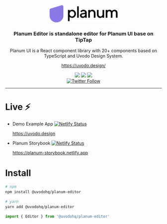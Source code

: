 <div align="center" >
  <img src="https://github.com/uvodohq/planum/raw/main/planum-logo.png" alt="Planum" title="Planum" width="220px" />
 
### Planum Editor is standalone editor for Planum UI base on TipTap

Planum UI is a React component library with 20+ components based on TypeScript and Uvodo Design System.

https://uvodo.design/
<br>

<img src="https://img.shields.io/npm/v/@uvodohq/planum?color=blue">
<img src="https://img.shields.io/npm/l/@uvodohq/planum">
<img src="https://img.shields.io/npm/dw/@uvodohq/planum">

<br>
<a href="https://twitter.com/uvodohq">
<img src="https://img.shields.io/twitter/follow/uvodohq?label=uvodohq&style=social" alt="Twitter Follow">
</a>

  <hr />
</div>

# Live ⚡️

- Demo Example App [![Netlify Status](https://api.netlify.com/api/v1/badges/c492e5e8-9f20-4b17-a494-a57a09ea1768/deploy-status)](https://app.netlify.com/sites/planum-demo/deploys)

  https://uvodo.design

- Planum Storybook [![Netlify Status](https://api.netlify.com/api/v1/badges/8a6b4d8d-d711-436c-94cd-6f16b47e6dc2/deploy-status)](https://app.netlify.com/sites/planum-storybook/deploys)

  https://planum-storybook.netlify.app

# Install

```bash
# npm
npm install @uvodohq/planum-editor
```

```bash
# yarn
yarn add @uvodohq/planum-editor
```

```js
import { Editor } from '@uvodohq/planum-editor'
```
